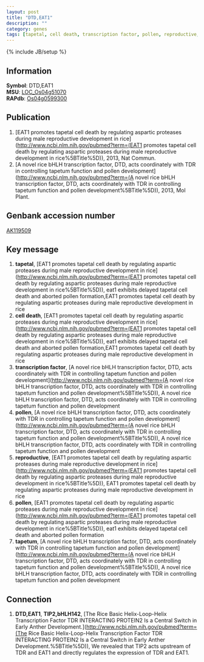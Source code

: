 ```yaml
---
layout: post
title: "DTD,EAT1"
description: ""
category: genes
tags: [tapetal, cell death, transcription factor, pollen, reproductive, pollen, tapetum]
---
```

{% include JB/setup %}

## Information
__Symbol__: DTD,EAT1  
__MSU__: [LOC_Os04g51070](http://rice.plantbiology.msu.edu/cgi-bin/ORF_infopage.cgi?orf=LOC_Os04g51070)  
__RAPdb__: [Os04g0599300](http://rapdb.dna.affrc.go.jp/viewer/gbrowse_details/irgsp1?name=Os04g0599300)  

## Publication
1. [EAT1 promotes tapetal cell death by regulating aspartic proteases during male reproductive development in rice](http://www.ncbi.nlm.nih.gov/pubmed?term=(EAT1 promotes tapetal cell death by regulating aspartic proteases during male reproductive development in rice%5BTitle%5D)), 2013, Nat Commun.
2. [A novel rice bHLH transcription factor, DTD, acts coordinately with TDR in controlling tapetum function and pollen development](http://www.ncbi.nlm.nih.gov/pubmed?term=(A novel rice bHLH transcription factor, DTD, acts coordinately with TDR in controlling tapetum function and pollen development%5BTitle%5D)), 2013, Mol Plant.

## Genbank accession number
[AK119509](http://www.ncbi.nlm.nih.gov/nuccore/AK119509)

## Key message
1. __tapetal__, [EAT1 promotes tapetal cell death by regulating aspartic proteases during male reproductive development in rice](http://www.ncbi.nlm.nih.gov/pubmed?term=(EAT1 promotes tapetal cell death by regulating aspartic proteases during male reproductive development in rice%5BTitle%5D)),  eat1 exhibits delayed tapetal cell death and aborted pollen formation,EAT1 promotes tapetal cell death by regulating aspartic proteases during male reproductive development in rice
2. __cell death__, [EAT1 promotes tapetal cell death by regulating aspartic proteases during male reproductive development in rice](http://www.ncbi.nlm.nih.gov/pubmed?term=(EAT1 promotes tapetal cell death by regulating aspartic proteases during male reproductive development in rice%5BTitle%5D)),  eat1 exhibits delayed tapetal cell death and aborted pollen formation,EAT1 promotes tapetal cell death by regulating aspartic proteases during male reproductive development in rice
3. __transcription factor__, [A novel rice bHLH transcription factor, DTD, acts coordinately with TDR in controlling tapetum function and pollen development](http://www.ncbi.nlm.nih.gov/pubmed?term=(A novel rice bHLH transcription factor, DTD, acts coordinately with TDR in controlling tapetum function and pollen development%5BTitle%5D)), A novel rice bHLH transcription factor, DTD, acts coordinately with TDR in controlling tapetum function and pollen development
4. __pollen__, [A novel rice bHLH transcription factor, DTD, acts coordinately with TDR in controlling tapetum function and pollen development](http://www.ncbi.nlm.nih.gov/pubmed?term=(A novel rice bHLH transcription factor, DTD, acts coordinately with TDR in controlling tapetum function and pollen development%5BTitle%5D)), A novel rice bHLH transcription factor, DTD, acts coordinately with TDR in controlling tapetum function and pollen development
5. __reproductive__, [EAT1 promotes tapetal cell death by regulating aspartic proteases during male reproductive development in rice](http://www.ncbi.nlm.nih.gov/pubmed?term=(EAT1 promotes tapetal cell death by regulating aspartic proteases during male reproductive development in rice%5BTitle%5D)), EAT1 promotes tapetal cell death by regulating aspartic proteases during male reproductive development in rice
6. __pollen__, [EAT1 promotes tapetal cell death by regulating aspartic proteases during male reproductive development in rice](http://www.ncbi.nlm.nih.gov/pubmed?term=(EAT1 promotes tapetal cell death by regulating aspartic proteases during male reproductive development in rice%5BTitle%5D)),  eat1 exhibits delayed tapetal cell death and aborted pollen formation
7. __tapetum__, [A novel rice bHLH transcription factor, DTD, acts coordinately with TDR in controlling tapetum function and pollen development](http://www.ncbi.nlm.nih.gov/pubmed?term=(A novel rice bHLH transcription factor, DTD, acts coordinately with TDR in controlling tapetum function and pollen development%5BTitle%5D)), A novel rice bHLH transcription factor, DTD, acts coordinately with TDR in controlling tapetum function and pollen development

## Connection
1. __DTD,EAT1__, __TIP2,bHLH142__, [The Rice Basic Helix-Loop-Helix Transcription Factor TDR INTERACTING PROTEIN2 Is a Central Switch in Early Anther Development.](http://www.ncbi.nlm.nih.gov/pubmed?term=(The Rice Basic Helix-Loop-Helix Transcription Factor TDR INTERACTING PROTEIN2 Is a Central Switch in Early Anther Development.%5BTitle%5D)), We revealed that TIP2 acts upstream of TDR and EAT1 and directly regulates the expression of TDR and EAT1.


